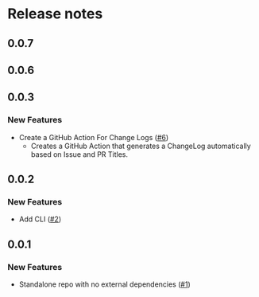 # Release notes

<!-- do not remove -->

## 0.0.7




## 0.0.6




## 0.0.3

### New Features

- Create a GitHub Action For Change Logs ([#6](https://api.github.com/repos/fastai/fastrelease/issues/6))
  - Creates a GitHub Action that generates a ChangeLog automatically based on Issue and PR Titles.


## 0.0.2

### New Features

- Add CLI ([#2](https://api.github.com/repos/fastai/fastrelease/issues/2))

## 0.0.1

### New Features

- Standalone repo with no external dependencies ([#1](https://api.github.com/repos/fastai/fastrelease/issues/1))


